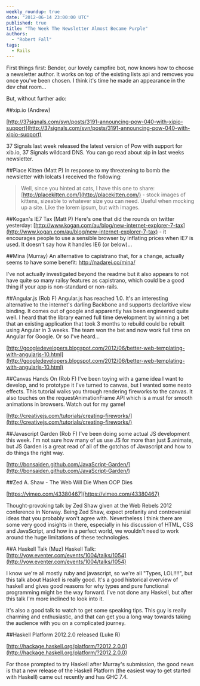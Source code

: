 ```yaml
---
weekly_roundup: true
date: "2012-06-14 23:00:00 UTC"
published: true
title: "The Week The Newsletter Almost Became Purple"
authors:
  - "Robert Fall"
tags:
  - Rails
---
```


First things first: Bender, our lovely campfire bot, now knows how to choose a newsletter author. It works on top of the existing lists api and removes you once you've been chosen. I think it's time he made an appearance in the dev chat room...

But, without further ado:

##xip.io (Andrew)

[http://37signals.com/svn/posts/3191-announcing-pow-040-with-xipio-support](http://37signals.com/svn/posts/3191-announcing-pow-040-with-xipio-support)

37 Signals last week released the latest version of Pow with support for xib.io, 37 Signals wildcard DNS. You can go read about xip in last weeks newsletter.

##Place Kitten (Matt P)
In response to my threatening to bomb the newsletter with lolcats I received the following:

> Well, since you hinted at cats, I have this one to share:
> [http://placekitten.com/](http://placekitten.com/) - stock images of kittens, sizeable to whatever size you can need. Useful when mocking up a site. Like the lorem ipsum, but with images.

##Kogan's IE7 Tax (Matt P)
Here's one that did the rounds on twitter yesterday: [http://www.kogan.com/au/blog/new-internet-explorer-7-tax](http://www.kogan.com/au/blog/new-internet-explorer-7-tax) - it encourages people to use a sensible browser by inflating prices when IE7 is used. It doesn't say how it handles IE6 (or below)...

##Mina (Murray)
An alternative to capistrano that, for a change, actually seems to have some benefit: http://nadarei.co/mina/

I've not actually investigated beyond the readme but it also appears to not have quite so many railsy features as capistrano, which could be a good thing if your app is non-standard or non-rails.

##Angular.js (Rob F)
Angular.js has reached 1.0. It's an interesting alternative to the internet's darling Backbone and supports declaritive view binding. It comes out of google and apparently has been engineered quite well. I heard that the library earned full time development by winning a bet that an existing application that took 3 months to rebuild could be rebuilt using Angular in 3 weeks. The team won the bet and now work full time on Angular for Google. Or so I've heard...

[http://googledevelopers.blogspot.com/2012/06/better-web-templating-with-angularjs-10.html](http://googledevelopers.blogspot.com/2012/06/better-web-templating-with-angularjs-10.html)

##Canvas Hands On (Rob F)
I've been toying with a game idea I want to develop, and to prototype it I've turned to canvas, but I wanted some neato effects. This tutorial walks you through rendering fireworks to the canvas. It also touches on the requestAnimationFrame API which is a must for smooth animations in browsers. Watch out for my game!

[http://creativejs.com/tutorials/creating-fireworks/](http://creativejs.com/tutorials/creating-fireworks/)

##Javascript Garden (Rob F)
I've been doing some actual JS development this week. I'm not sure how many of us use JS for more than just $.animate, but JS Garden is a great read of all of the gotchas of Javascript and how to do things the right way.

[http://bonsaiden.github.com/JavaScript-Garden/](http://bonsaiden.github.com/JavaScript-Garden/)

##Zed A. Shaw - The Web Will Die When OOP Dies

[https://vimeo.com/43380467](https://vimeo.com/43380467)

Thought-provoking talk by Zed Shaw given at the Web Rebels 2012 conference in Norway. Being Zed Shaw, expect profanity and controversial ideas that you probably won't agree with. Nevertheless I think there are some very good insights in there, especially in his discussion of HTML, CSS and JavaScript, and how in a perfect world, we wouldn't need to work around the huge limitations of these technologies.

##A Haskell Talk (Muz)
Haskell Talk: [http://yow.eventer.com/events/1004/talks/1054](http://yow.eventer.com/events/1004/talks/1054)

I know we're all mostly ruby and javascript, so we're all "Types, LOL!!!!", but this talk about Haskell is really good.  It's a good historical overview of haskell and gives good reasons for why types and pure functional programming might be the way forward.  I've not done any Haskell, but after this talk I'm more inclined to look into it.

It's also a good talk to watch to get some speaking tips.  This guy is really charming and enthusiastic, and that can get you a long way towards taking the audience with you on a complicated journey.

##Haskell Platform 2012.2.0 released (Luke R)

[http://hackage.haskell.org/platform/?2012.2.0.0](http://hackage.haskell.org/platform/?2012.2.0.0)

For those prompted to try Haskell after Murray's submission, the good news is that a new release of the Haskell Platform (the easiest way to get started with Haskell) came out recently and has GHC 7.4.
